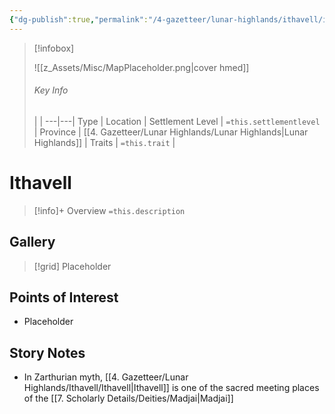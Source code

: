 ```yaml
---
{"dg-publish":true,"permalink":"/4-gazetteer/lunar-highlands/ithavell/ithavell/"}
---
```




> [!infobox]
> 
> ![[z_Assets/Misc/MapPlaceholder.png\|cover hmed]]
> ###### Key Info
>  |   |
> ---|---|
> Type | Location |
> Settlement Level | `=this.settlementlevel` |
> Province | [[4. Gazetteer/Lunar Highlands/Lunar Highlands\|Lunar Highlands]] |
> Traits | `=this.trait` |

# Ithavell

> [!info]+ Overview
> `=this.description`

## Gallery

>[!grid]
>Placeholder


## Points of Interest

- Placeholder

## Story Notes

- In Zarthurian myth, [[4. Gazetteer/Lunar Highlands/Ithavell/Ithavell\|Ithavell]] is one of the sacred meeting places of the [[7. Scholarly Details/Deities/Madjai\|Madjai]] 